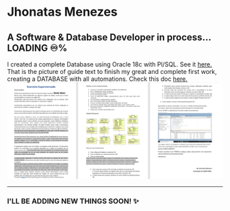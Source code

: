 # Jhonatas Menezes

## A Software & Database Developer in process... LOADING ♾️%

I created a complete Database using Oracle 18c with Pl/SQL. See it [here.](https://github.com/JhonatasMenezes/Projeto_FullDataBase_Mercado)
That is the picture of guide text to finish my great and complete first work, creating a DATABASE with all automations.
Check this doc [here.](https://github.com/JhonatasMenezes/Projeto_FullDataBase_Mercado/blob/main/Exerc%C3%ADcio%20Supermercado%20Final.pdf)
![Alt text](https://github.com/JhonatasMenezes/Projeto_FullDataBase_Mercado/blob/main/Oficial.png)


--- 
### I'LL BE ADDING NEW THINGS SOON! ✨
